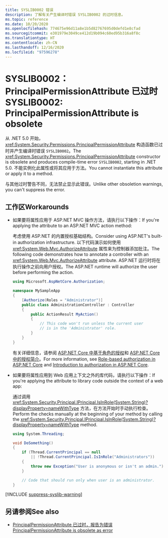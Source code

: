 ```yaml
---
title: SYSLIB0002 错误
description: 了解有关产生编译时错误 SYSLIB0002 的过时信息。
ms.topic: reference
ms.date: 10/20/2020
ms.openlocfilehash: 774675e96d11a8e1b5d82767695d0defd1e8cfad
ms.sourcegitcommit: e301979e3049ce412d19b094c60ed95b316a8f8c
ms.translationtype: HT
ms.contentlocale: zh-CN
ms.lasthandoff: 12/16/2020
ms.locfileid: "97596278"
---
```

# <a name="syslib0002-principalpermissionattribute-is-obsolete"></a><span data-ttu-id="ec40b-103">SYSLIB0002：PrincipalPermissionAttribute 已过时</span><span class="sxs-lookup"><span data-stu-id="ec40b-103">SYSLIB0002: PrincipalPermissionAttribute is obsolete</span></span>

<span data-ttu-id="ec40b-104">从 .NET 5.0 开始，<xref:System.Security.Permissions.PrincipalPermissionAttribute> 构造函数已过时并产生编译时错误 `SYSLIB0002`。</span><span class="sxs-lookup"><span data-stu-id="ec40b-104">The <xref:System.Security.Permissions.PrincipalPermissionAttribute> constructor is obsolete and produces compile-time error `SYSLIB0002`, starting in .NET 5.0.</span></span> <span data-ttu-id="ec40b-105">不能实例化此属性或将其应用于方法。</span><span class="sxs-lookup"><span data-stu-id="ec40b-105">You cannot instantiate this attribute or apply it to a method.</span></span>

<span data-ttu-id="ec40b-106">与其他过时警告不同，无法禁止显示此错误。</span><span class="sxs-lookup"><span data-stu-id="ec40b-106">Unlike other obsoletion warnings, you can't suppress the error.</span></span>

## <a name="workarounds"></a><span data-ttu-id="ec40b-107">工作区</span><span class="sxs-lookup"><span data-stu-id="ec40b-107">Workarounds</span></span>

- <span data-ttu-id="ec40b-108">如果要将属性应用于 ASP.NET MVC 操作方法，请执行以下操作：</span><span class="sxs-lookup"><span data-stu-id="ec40b-108">If you're applying the attribute to an ASP.NET MVC action method:</span></span>

  <span data-ttu-id="ec40b-109">考虑使用 ASP.NET 的内置授权基础结构。</span><span class="sxs-lookup"><span data-stu-id="ec40b-109">Consider using ASP.NET's built-in authorization infrastructure.</span></span> <span data-ttu-id="ec40b-110">以下代码演示如何使用 <xref:System.Web.Mvc.AuthorizeAttribute> 属性来为控制器添加批注。</span><span class="sxs-lookup"><span data-stu-id="ec40b-110">The following code demonstrates how to annotate a controller with an <xref:System.Web.Mvc.AuthorizeAttribute> attribute.</span></span> <span data-ttu-id="ec40b-111">ASP.NET 运行时将在执行操作之前向用户授权。</span><span class="sxs-lookup"><span data-stu-id="ec40b-111">The ASP.NET runtime will authorize the user before performing the action.</span></span>

  ```csharp
  using Microsoft.AspNetCore.Authorization;

  namespace MySampleApp
  {
      [Authorize(Roles = "Administrator")]
      public class AdministrationController : Controller
      {
          public ActionResult MyAction()
          {
              // This code won't run unless the current user
              // is in the 'Administrator' role.
          }
      }
  }
  ```

  <span data-ttu-id="ec40b-112">有关详细信息，请参阅 [ASP.NET Core 中基于角色的授权](/aspnet/core/security/authorization/roles)和 [ASP.NET Core 中的授权简介](/aspnet/core/security/authorization/introduction)。</span><span class="sxs-lookup"><span data-stu-id="ec40b-112">For more information, see [Role-based authorization in ASP.NET Core](/aspnet/core/security/authorization/roles) and [Introduction to authorization in ASP.NET Core](/aspnet/core/security/authorization/introduction).</span></span>

- <span data-ttu-id="ec40b-113">如果要将属性应用到 Web 应用上下文之外的库代码，请执行以下操作：</span><span class="sxs-lookup"><span data-stu-id="ec40b-113">If you're applying the attribute to library code outside the context of a web app:</span></span>

  <span data-ttu-id="ec40b-114">通过调用 <xref:System.Security.Principal.IPrincipal.IsInRole(System.String)?displayProperty=nameWithType> 方法，在方法开始时手动执行检查。</span><span class="sxs-lookup"><span data-stu-id="ec40b-114">Perform the checks manually at the beginning of your method by calling the <xref:System.Security.Principal.IPrincipal.IsInRole(System.String)?displayProperty=nameWithType> method.</span></span>

  ```csharp
  using System.Threading;

  void DoSomething()
  {
      if (Thread.CurrentPrincipal == null
          || !Thread.CurrentPrincipal.IsInRole("Administrators"))
      {
          throw new Exception("User is anonymous or isn't an admin.");
      }

      // Code that should run only when user is an administrator.
  }
  ```

[!INCLUDE [suppress-syslib-warning](../../../../includes/suppress-syslib-warning.md)]

## <a name="see-also"></a><span data-ttu-id="ec40b-115">另请参阅</span><span class="sxs-lookup"><span data-stu-id="ec40b-115">See also</span></span>

- [<span data-ttu-id="ec40b-116">PrincipalPermissionAttribute 已过时，报告为错误</span><span class="sxs-lookup"><span data-stu-id="ec40b-116">PrincipalPermissionAttribute is obsolete as error</span></span>](../core-libraries/5.0/principalpermissionattribute-obsolete.md)
